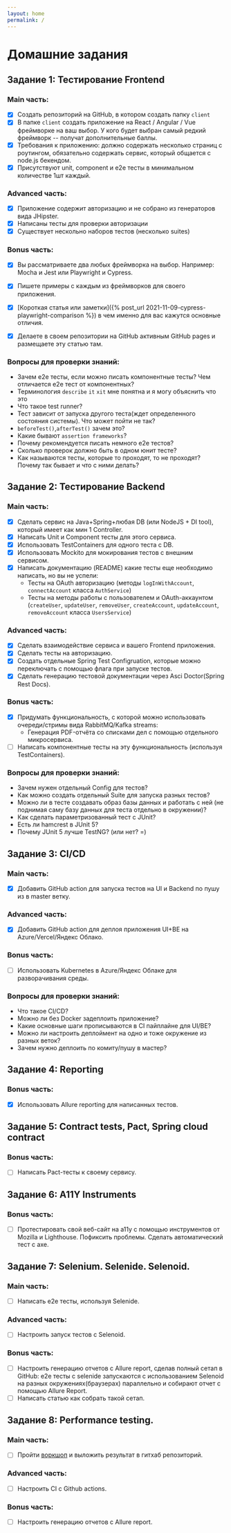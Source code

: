 ```yaml
---
layout: home
permalink: /
---
```


# Домашние задания

## Задание 1: Тестирование Frontend

### Main часть:
- [x] Создать репозиторий на GitHub, в котором создать папку `client`
- [x] В папке `client` создать приложение на React / Angular / Vue фреймворке на ваш выбор. У кого будет выбран самый редкий фреймворк -- получат дополнительные баллы.
- [x] Требования к приложению: должно содержать несколько страниц с роутингом, обязательно содержать сервис, который общается с node.js бекендом.
- [x] Присутствуют unit, component и e2e тесты в минимальном количестве 1шт каждый.

### Advanced часть:
- [x] Приложение содержит авторизацию и не собрано из генераторов вида JHipster.
- [x] Написаны тесты для проверки авторизации
- [x] Существует нескольно наборов тестов (несколько suites)

### Bonus часть:
- [x] Вы рассматриваете два любых фреймворка на выбор. Например: Mocha и Jest или Playwright и Cypress.
- [x] Пишете примеры с каждым из фреймворков для своего приложения.
- [x] [Короткая статья или заметки]({% post_url 2021-11-09-cypress-playwright-comparison %}) в чем именно для вас кажутся основные отличия.
- [x] Делаете в своем репозитории на GitHub активным GitHub pages и размещаете эту статью там.



### Вопросы для проверки знаний:
- Зачем e2e тесты, если можно писать компонентные тесты? Чем отличается e2e тест от компонентных?
- Терминология `describe` `it` `xit` мне понятна и я могу объяснить что это
- Что такое test runner?
- Тест зависит от запуска другого теста(ждет определенного состояния системы). Что может пойти не так?
- `beforeTest()`,`afterTest()` зачем это?
- Какие бывают `assertion frameworks`?
- Почему рекомендуется писать немного e2e тестов?
- Сколько проверок должно быть в одном юнит тесте?
- Как называются тесты, которые то проходят, то не проходят? Почему так бывает и что с ними делать?

## Задание 2: Тестирование Backend

### Main часть:
- [x] Сделать сервис на Java+Spring+любая DB (или NodeJS + DI tool), который имеет как мин 1 Controller.
- [x] Написать Unit и Component тесты для этого сервиса.
- [x] Использовать TestContainers для одного теста с DB.
- [x] Использовать Mockito для мокирования тестов с внешним сервисом.
- [x] Написать документацию (README) какие тесты еще необходимо написать, но вы не успели:
    - Тесты на OAuth авторизацию (методы `logInWithAccount`, `connectAccount` класса `AuthService`)
    - Тесты на методы работы с пользователем и OAuth-аккаунтом (`createUser`, `updateUser`, `removeUser`, `createAccount`, `updateAccount`, `removeAccount` класса `UsersService`)

### Advanced часть:
- [x] Сделать взаимодействие сервиса и вашего Frontend приложения.
- [x] Сделать тесты на авторизацию.
- [x] Создать отдельные Spring Test Configruation, которые можно переключать с помощью флага при запуске тестов.
- [x] Сделать генерацию тестовой документации через Asci Doctor(Spring Rest Docs).

### Bonus часть:
- [x] Придумать функциональность, с которой можно использовать очереди/стримы вида RabbitMQ/Kafka streams:
    - Генерация PDF-отчёта со списками дел с помощью отдельного микросервиса.
- [ ] Написать компонентные тесты на эту функциональность (используя TestContainers).

### Вопросы для проверки знаний:
- Зачем нужен отдельный Config для тестов?
- Как можно создать отдельный Suite для запуска разных тестов?
- Можно ли в тесте создавать образ базы данных и работать с ней (не поднимая саму базу данных для теста отдельно в окружении)?
- Как сделать параметризованный тест с JUnit?
- Есть ли hamcrest в JUnit 5?
- Почему JUnit 5 лучше TestNG? (или нет? =)

## Задание 3: CI/CD

### Main часть:
- [x] Добавить GitHub action для запуска тестов на UI и Backend по пушу из в master ветку.

### Advanced часть:
- [x] Добавить GitHub action для деплоя приложения UI+BE на Azure/Vercel/Яндекс Облако.

### Bonus часть:
- [ ] Использовать Kubernetes в Azure/Яндекс Облаке для разворачивания среды. 

### Вопросы для проверки знаний:
- Что такое CI/CD?
- Можно ли без Docker задеплоить приложение?
- Какие основные шаги прописываются в CI пайплайне для UI/BE?
- Можно ли настроить деплоймент на одно и тоже окружение из разных веток?
- Зачем нужно деплоить по комиту/пушу в мастер?

## Задание 4: Reporting

### Bonus часть:
- [x] Использовать Allure reporting для написанных тестов.

## Задание 5: Contract tests, Pact, Spring cloud contract

### Bonus часть:
- [ ] Написать Pact-тесты к своему сервису.

## Задание 6: A11Y Instruments

### Bonus часть:
- [ ] Протестировать свой веб-сайт на а11y с помощью инструментов от Mozilla и Lighthouse. Пофиксить проблемы. Сделать автоматический тест с axe.

## Задание 7: Selenium. Selenide. Selenoid.

### Main часть:
- [ ] Написать e2e тесты, используя Selenide.

### Advanced часть:
- [ ] Настроить запуск тестов с Selenoid.

### Bonus часть:
- [ ] Настроить генерацию отчетов с Allure report, сделав полный сетап в GitHub: e2e тесты с selenide запускаются с использованием Selenoid на разных окружениях(браузерах) параллельно и собирают отчет с помощью Allure Report.
- [ ] Написать статью как собрать такой сетап.

## Задание 8: Performance testing.

### Main часть:
- [ ] Пройти [воркшоп](https://gitlab.com/tinkoffperfworkshop) и выложить результат в гитхаб репозиторий.

### Advanced часть:
- [ ] Настроить CI с Github actions.

### Bonus часть:
- [ ] Настроить генерацию отчетов с Allure report.

